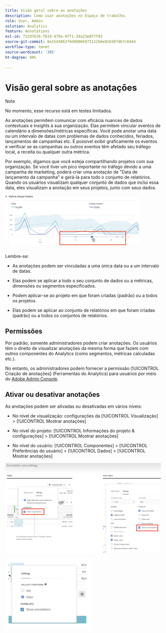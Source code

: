 ```yaml
---
title: Visão geral sobre as anotações
description: Como usar anotações no Espaço de trabalho.
role: User, Admin
solution: Analytics
feature: Annotations
exl-id: 722d7636-f619-479a-97f1-3da23e8f7f83
source-git-commit: 8e15d386379d98066973112b0e81b507d67c694d
workflow-type: tm+mt
source-wordcount: '305'
ht-degree: 80%

---
```


# Visão geral sobre as anotações

>[!NOTE]
>
>No momento, esse recurso está em testes limitados.

As anotações permitem comunicar com eficácia nuances de dados contextuais e insights à sua organização. Elas permitem vincular eventos de calendário a dimensões/métricas específicas. Você pode anotar uma data ou um intervalo de datas com problemas de dados conhecidos, feriados, lançamentos de campanhas etc. É possível exibir graficamente os eventos e verificar se as campanhas ou outros eventos têm afetado seu tráfego local, a receita ou qualquer outra métrica.

Por exemplo, digamos que você esteja compartilhando projetos com sua organização. Se você tiver um pico importante no tráfego devido a uma campanha de marketing, poderá criar uma anotação de &quot;Data de lançamento da campanha&quot; e gerá-la para todo o conjunto de relatórios. Quando os usuários visualizam qualquer conjunto de dados que inclui essa data, eles visualizam a anotação em seus projetos, junto com seus dados.

![](assets/multi-day.png)

Lembre-se:

* As anotações podem ser vinculadas a uma única data ou a um intervalo de datas.

* Elas podem se aplicar a todo o seu conjunto de dados ou a métricas, dimensões ou segmentos especificados.

* Podem aplicar-se ao projeto em que foram criadas (padrão) ou a todos os projetos.

* Elas podem se aplicar ao conjunto de relatórios em que foram criadas (padrão) ou a todos os conjuntos de relatórios.

## Permissões

Por padrão, somente administradores podem criar anotações. Os usuários têm o direito de visualizar anotações da mesma forma que fazem com outros componentes do Analytics (como segmentos, métricas calculadas etc.).

No entanto, os administradores podem fornecer a permissão [!UICONTROL Criação de anotações] (Ferramentas do Analytics) para usuários por meio do [Adobe Admin Console](https://experienceleague.adobe.com/docs/analytics/admin/admin-console/permissions/analytics-tools.html?lang=pt-BR).

## Ativar ou desativar anotações

As anotações podem ser ativadas ou desativadas em vários níveis:

* No nível de visualização: configurações da [!UICONTROL Visualização] > [!UICONTROL Mostrar anotações]

* No nível do projeto: [!UICONTROL Informações do projeto &amp; configurações] > [!UICONTROL Mostrar anotações]

* No nível do usuário: [!UICONTROL Componentes] > [!UICONTROL Preferências do usuário] > [!UICONTROL Dados] > [!UICONTROL Mostrar anotações]

![](assets/show-ann.png)

![](assets/show-ann2.png)
